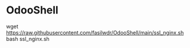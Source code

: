 # OdooShell


wget https://raw.githubusercontent.com/fasilwdr/OdooShell/main/ssl_nginx.sh
<br/>
bash ssl_nginx.sh
